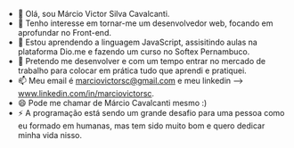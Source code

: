 - 👋 Olá, sou Márcio Victor Silva Cavalcanti.
- 👀 Tenho interesse em tornar-me um desenvolvedor web, focando em aprofundar no Front-end.
- 🌱 Estou aprendendo a linguagem JavaScript, assisitindo aulas na plataforma Dio.me e fazendo um curso no Softex Pernambuco.
- 💞️ Pretendo me desenvolver e com um tempo entrar no mercado de trabalho para colocar em prática tudo que aprendi e pratiquei.
- 📫 Meu email é marciovictorsc@gmail.com e meu linkedin --> www.linkedin.com/in/marciovictorsc.
- 😄 Pode me chamar de Márcio Cavalcanti mesmo :)
- ⚡ A programação está sendo um grande desafio para uma pessoa como eu formado em humanas, mas tem sido muito bom e quero dedicar minha vida nisso.


